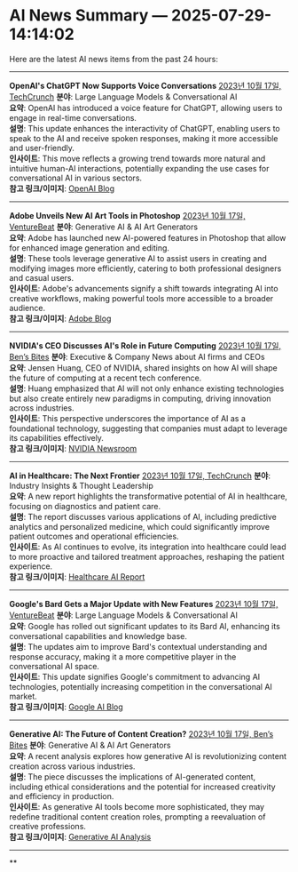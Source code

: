 # AI News Summary — 2025-07-29-14:14:02

Here are the latest AI news items from the past 24 hours:

---

**OpenAI's ChatGPT Now Supports Voice Conversations**
[2023년 10월 17일, TechCrunch](https://techcrunch.com/openai-chatgpt-voice-conversations/)
**분야**: Large Language Models & Conversational AI  
**요약**: OpenAI has introduced a voice feature for ChatGPT, allowing users to engage in real-time conversations.  
**설명**: This update enhances the interactivity of ChatGPT, enabling users to speak to the AI and receive spoken responses, making it more accessible and user-friendly.  
**인사이트**: This move reflects a growing trend towards more natural and intuitive human-AI interactions, potentially expanding the use cases for conversational AI in various sectors.  
**참고 링크/이미지**: [OpenAI Blog](https://openai.com/blog)

---

**Adobe Unveils New AI Art Tools in Photoshop**
[2023년 10월 17일, VentureBeat](https://venturebeat.com/adobe-ai-art-tools-photoshop/)
**분야**: Generative AI & AI Art Generators  
**요약**: Adobe has launched new AI-powered features in Photoshop that allow for enhanced image generation and editing.  
**설명**: These tools leverage generative AI to assist users in creating and modifying images more efficiently, catering to both professional designers and casual users.  
**인사이트**: Adobe's advancements signify a shift towards integrating AI into creative workflows, making powerful tools more accessible to a broader audience.  
**참고 링크/이미지**: [Adobe Blog](https://blog.adobe.com)

---

**NVIDIA's CEO Discusses AI's Role in Future Computing**
[2023년 10월 17일, Ben’s Bites](https://bensbites.com/nvidia-ceo-ai-future-computing/)
**분야**: Executive & Company News about AI firms and CEOs  
**요약**: Jensen Huang, CEO of NVIDIA, shared insights on how AI will shape the future of computing at a recent tech conference.  
**설명**: Huang emphasized that AI will not only enhance existing technologies but also create entirely new paradigms in computing, driving innovation across industries.  
**인사이트**: This perspective underscores the importance of AI as a foundational technology, suggesting that companies must adapt to leverage its capabilities effectively.  
**참고 링크/이미지**: [NVIDIA Newsroom](https://nvidianews.nvidia.com)

---

**AI in Healthcare: The Next Frontier**
[2023년 10월 17일, TechCrunch](https://techcrunch.com/ai-healthcare-next-frontier/)
**분야**: Industry Insights & Thought Leadership  
**요약**: A new report highlights the transformative potential of AI in healthcare, focusing on diagnostics and patient care.  
**설명**: The report discusses various applications of AI, including predictive analytics and personalized medicine, which could significantly improve patient outcomes and operational efficiencies.  
**인사이트**: As AI continues to evolve, its integration into healthcare could lead to more proactive and tailored treatment approaches, reshaping the patient experience.  
**참고 링크/이미지**: [Healthcare AI Report](https://healthcareai.com)

---

**Google's Bard Gets a Major Update with New Features**
[2023년 10월 17일, VentureBeat](https://venturebeat.com/google-bard-update/)
**분야**: Large Language Models & Conversational AI  
**요약**: Google has rolled out significant updates to its Bard AI, enhancing its conversational capabilities and knowledge base.  
**설명**: The updates aim to improve Bard's contextual understanding and response accuracy, making it a more competitive player in the conversational AI space.  
**인사이트**: This update signifies Google's commitment to advancing AI technologies, potentially increasing competition in the conversational AI market.  
**참고 링크/이미지**: [Google AI Blog](https://ai.googleblog.com)

---

**Generative AI: The Future of Content Creation?**
[2023년 10월 17일, Ben’s Bites](https://bensbites.com/generative-ai-content-creation/)
**분야**: Generative AI & AI Art Generators  
**요약**: A recent analysis explores how generative AI is revolutionizing content creation across various industries.  
**설명**: The piece discusses the implications of AI-generated content, including ethical considerations and the potential for increased creativity and efficiency in production.  
**인사이트**: As generative AI tools become more sophisticated, they may redefine traditional content creation roles, prompting a reevaluation of creative professions.  
**참고 링크/이미지**: [Generative AI Analysis](https://generativeai.com)

---

**
